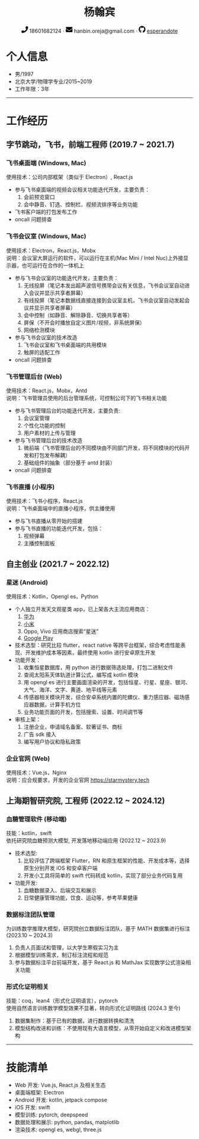  <center>
     <h1>杨翰宾</h1>
     <div>
         <span>
             <img src="assets/phone-solid.svg" width="18px">
             18601682124
         </span>
         ·
         <span>
             <img src="assets/envelope-solid.svg" width="18px">
             hanbin.oreja@gmail.com
         </span>
         ·
         <span>
             <img src="assets/github-brands.svg" width="18px">
             <a href="https://github.com/esperandote">esperandote</a>
         </span>
     </div>
 </center>

# 个人信息
 - 男/1997 
 - 北京大学/物理学专业/2015~2019
 - 工作年限：3年

---

# 工作经历

## 字节跳动，飞书，前端工程师 (2019.7 ~ 2021.7)

### 飞书桌面端 (Windows, Mac)
使用技术：公司内部框架（类似于 Electron）, React.js
- 参与飞书桌面端的视频会议相关功能迭代开发，主要负责：
  1. 会前预览窗口
  2. 会中静音、钉选、控制栏、视频流排序等业务功能
- 飞书客户端的打包发布工作
- oncall 问题排查 

### 飞书会议室 (Windows, Mac)
使用技术：Electron，React.js，Mobx  
说明：会议室大屏运行的软件，可以运行在主机(Mac Mini / Intel Nuc)上外接显示器，也可运行在合作的一体机上
- 参与飞书会议室的功能迭代开发，主要负责：
  1. 无线投屏（笔记本发出超声波信号携带会议有关信息，飞书会议室自动进入会议并显示共享者屏幕）
  2. 有线投屏（笔记本数据线直接连接到会议室主机，飞书会议室自动发起会议并显示共享者屏幕）
  3. 会中控制（如静音、解除静音、切换共享者等）
  4. 屏保（不开会时播放自定义图片/视频，非系统屏保）
  5. 网络检测模块
- 参与飞书会议室的技术改造
  1. 飞书会议室和飞书桌面端的共用模块
  2. 触屏的适配工作
- oncall 问题排查

### 飞书管理后台 (Web)
使用技术：React.js，Mobx，Antd  
说明：飞书管理员使用的后台管理系统，可控制公司下的飞书相关功能
- 参与飞书管理后台的功能迭代开发，主要负责:
  1. 会议室管理
  2. 个性化功能的控制
  3. 用户素材的上传与管理
- 参与飞书管理后台的技术改造
  1. 微前端（飞书管理后台的不同模块由不同部门开发，将不同模块的代码开发和打包发布解耦）
  2. 基础组件的抽象（部分基于 antd 封装）
- oncall 问题排查

### 飞书直播 (小程序)
使用技术：飞书小程序，React.js  
说明：飞书桌面端中的直播小程序，供主播使用
- 参与飞书直播从零开始的搭建
- 参与飞书直播的功能迭代开发，包括：
  1. 视频弹幕
  2. 主播控制面板

## 自主创业 (2021.7 ~ 2022.12)

### 星迷 (Android) 
使用技术：Kotlin，Opengl es，Python
- 个人独立开发天文观星类 app，已上架各大主流应用商店：
  1. [华为](https://appgallery.huawei.com/app/C106588597)
  2. [小米](https://app.mi.com/details?id=com.faintmoon.staratlas)
  3. Oppo, Vivo 应用商店搜索“星迷”
  4. [Google Play](https://play.google.com/store/apps/details?id=com.faintmoon.staratlas)
- 技术选型：研究比较 flutter，react native 等跨平台框架，综合考虑性能表现、开发维护成本等因素，最终使用 kotlin 进行安卓原生开发
- 功能开发：
  1. 收集恒星数据库，用 python 进行数据筛选处理，打包二进制文件
  2. 查阅太阳系天体轨道计算公式，编写成 kotlin 模块 
  3. 用 opengl es 进行主要画面渲染的开发，包括恒星、行星、星座、银河、大气、海洋、文字、黄道、地平线等元素
  4. 传感器相关模块开发，综合安卓系统内置的陀螺仪、重力感应器、磁场感应器数据，计算手机方位
  5. 业务功能页面的开发，包括搜索、设置、时间调节等
- 审核上架：
  1. 注册企业，申请域名备案、软著证书、商标
  2. 广告 sdk 接入
  3. 编写用户协议和隐私政策

### 企业官网 (Web)
使用技术：Vue.js，Nginx  
说明：应合规要求，开发的企业官网 https://starmystery.tech

## 上海期智研究院, 工程师 (2022.12 ~ 2024.12)

### 血糖管理软件 (移动端)
技能：kotlin，swift  
依托研究院血糖预测大模型, 开发落地移动端应用 (2022.12 ~ 2023.9)
- 技术选型:
  1. 比较评估了跨端框架 Flutter，RN 和原生框架的性能、开发成本等，选择原生分别开发 iOS 和安卓客户端
  2. 开发小工具将简单的 swift 代码转成 kotlin，实现了部分业务代码复用
- 功能开发:
  1. 血糖数据录入、后端交互和展示
  2. 日常健康管理功能，饮食、运动等，参考苹果健康

### 数据标注团队管理
为训练数学推理大模型，研究院创立数据标注团队，基于 MATH 数据集进行标注 (2023.10 ~ 2024.3)
1. 负责人员面试和管理，以大学生寒假实习为主
2. 根据模型训练需求，制订标注流程和规范
3. 参与数据标注平台前端开发，基于 React.js 和 MathJax 实现数学公式渲染相关功能

### 形式化证明相关
技能：coq，lean4（形式化证明语言），pytorch  
使用自然语言训练数学模型效果不显著，转向形式化证明路线 (2024.3 至今)
1. 数据集制作：基于已有的数据，进行数据转换和清洗
2. 模型结构改进和训练：不使用现有大语言模型，从零开始自定义和改进模型架构

---

# 技能清单
- Web 开发: Vue.js, React.js 及相关生态
- 桌面端框架: Electron
- Android 开发: kotlin, jetpack compose
- iOS 开发: swift
- 模型训练: pytorch, deepspeed
- 数据处理和展示: python, pandas, matplotlib
- 渲染技术: opengl es, webgl, three.js
